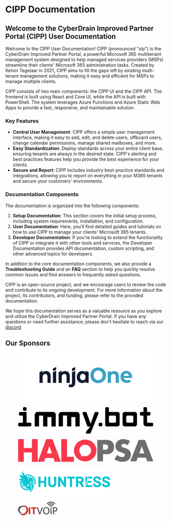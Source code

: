 # CIPP Documentation

## Welcome to the CyberDrain Improved Partner Portal (CIPP) User Documentation

Welcome to the CIPP User Documentation! CIPP (pronounced "sip") is the CyberDrain Improved Partner Portal, a powerful Microsoft 365 multitenant management system designed to help managed services providers (MSPs) streamline their clients' Microsoft 365 administration tasks. Created by Kelvin Tegelaar in 2021, CIPP aims to fill the gaps left by existing multi-tenant management solutions, making it easy and efficient for MSPs to manage multiple clients.

CIPP consists of two main components: the CIPP UI and the CIPP API. The frontend is built using React and Core UI, while the API is built with PowerShell. The system leverages Azure Functions and Azure Static Web Apps to provide a fast, responsive, and maintainable solution.

### Key Features

* **Central User Management**: CIPP offers a simple user management interface, making it easy to add, edit, and delete users, offboard users, change calendar permissions, manage shared mailboxes, and more.
* **Easy Standardization**: Deploy standards across your entire client base, ensuring tenants are always in the desired state. CIPP's alerting and best practices features help you provide the best experience for your clients.
* **Secure and Report**: CIPP includes industry best-practice standards and integrations, allowing you to report on everything in your M365 tenants and secure your customers' environments.

### Documentation Components

The documentation is organized into the following components:

1. **Setup Documentation**: This section covers the initial setup process, including system requirements, installation, and configuration.
2. **User Documentation**: Here, you'll find detailed guides and tutorials on how to use CIPP to manage your clients' Microsoft 365 tenants.
3. **Developer Documentation**: If you're looking to extend the functionality of CIPP or integrate it with other tools and services, the Developer Documentation provides API documentation, custom scripting, and other advanced topics for developers.

In addition to the core documentation components, we also provide a **Troubleshooting Guide** and an **FAQ** section to help you quickly resolve common issues and find answers to frequently asked questions.

CIPP is an open-source project, and we encourage users to review the code and contribute to its ongoing development. For more information about the project, its contributors, and funding, please refer to the provided documentation.

We hope this documentation serves as a valuable resource as you explore and utilize the CyberDrain Improved Partner Portal. If you have any questions or need further assistance, please don't hesitate to reach via our [discord](https://discord.gg/cyberdrain)

## Our Sponsors

<div>

<figure><img src=".gitbook/assets/ninjaone.svg" alt=""><figcaption></figcaption></figure>

 

<figure><img src=".gitbook/assets/ImmyBot.png" alt=""><figcaption></figcaption></figure>

 

<figure><img src=".gitbook/assets/halo.svg" alt=""><figcaption></figcaption></figure>

 

<figure><img src=".gitbook/assets/Huntress.png" alt=""><figcaption></figcaption></figure>

 

<figure><img src=".gitbook/assets/oit.png" alt=""><figcaption></figcaption></figure>

</div>
